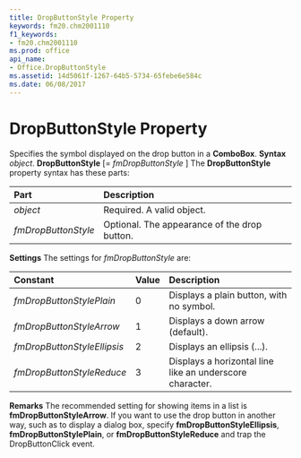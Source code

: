 ```yaml
---
title: DropButtonStyle Property
keywords: fm20.chm2001110
f1_keywords:
- fm20.chm2001110
ms.prod: office
api_name:
- Office.DropButtonStyle
ms.assetid: 14d5061f-1267-64b5-5734-65febe6e584c
ms.date: 06/08/2017
---
```



# DropButtonStyle Property



Specifies the symbol displayed on the drop button in a  **ComboBox**.
 **Syntax**
 _object_. **DropButtonStyle** [= _fmDropButtonStyle_ ]
The  **DropButtonStyle** property syntax has these parts:


|**Part**|**Description**|
|:-----|:-----|
| _object_|Required. A valid object.|
| _fmDropButtonStyle_|Optional. The appearance of the drop button.|

 **Settings**
The settings for  _fmDropButtonStyle_ are:


|**Constant**|**Value**|**Description**|
|:-----|:-----|:-----|
| _fmDropButtonStylePlain_|0|Displays a plain button, with no symbol.|
| _fmDropButtonStyleArrow_|1|Displays a down arrow (default).|
| _fmDropButtonStyleEllipsis_|2|Displays an ellipsis (...).|
| _fmDropButtonStyleReduce_|3|Displays a horizontal line like an underscore character.|

 **Remarks**
The recommended setting for showing items in a list is  **fmDropButtonStyleArrow**. If you want to use the drop button in another way, such as to display a dialog box, specify **fmDropButtonStyleEllipsis**, **fmDropButtonStylePlain**, or **fmDropButtonStyleReduce** and trap the DropButtonClick event.

